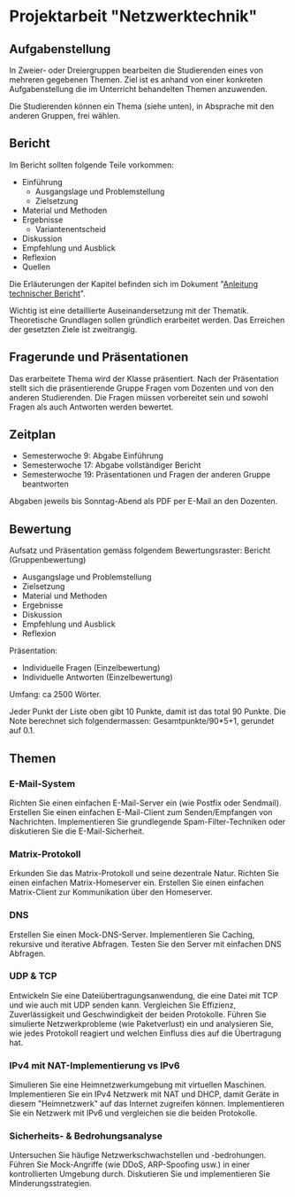 # Projektarbeit "Netzwerktechnik"

## Aufgabenstellung
In Zweier- oder Dreiergruppen bearbeiten die Studierenden eines von mehreren gegebenen Themen.
Ziel ist es anhand von einer konkreten Aufgabenstellung die im Unterricht behandelten Themen anzuwenden.

Die Studierenden können ein Thema (siehe unten), in Absprache mit den anderen Gruppen, frei wählen.

## Bericht
Im Bericht sollten folgende Teile vorkommen:

- Einführung
  - Ausgangslage und Problemstellung
  - Zielsetzung
- Material und Methoden
- Ergebnisse
  - Variantenentscheid
- Diskussion
- Empfehlung und Ausblick
- Reflexion
- Quellen

Die Erläuterungen der Kapitel befinden sich im Dokument "[Anleitung technischer Bericht](AnleitungTechnischerBericht.pdf)".

Wichtig ist eine detaillierte Auseinandersetzung mit der Thematik. 
Theoretische Grundlagen sollen gründlich erarbeitet werden.
Das Erreichen der gesetzten Ziele ist zweitrangig.

## Fragerunde und Präsentationen
Das erarbeitete Thema wird der Klasse präsentiert. 
Nach der Präsentation stellt sich die präsentierende Gruppe Fragen vom Dozenten und von den anderen Studierenden. 
Die Fragen müssen vorbereitet sein und sowohl Fragen als auch Antworten werden bewertet.

## Zeitplan
- Semesterwoche 9: Abgabe Einführung
- Semesterwoche 17: Abgabe vollständiger Bericht
- Semesterwoche 19: Präsentationen und Fragen der anderen Gruppe beantworten 

Abgaben jeweils bis Sonntag-Abend als PDF per E-Mail an den Dozenten.

## Bewertung
Aufsatz und Präsentation gemäss folgendem Bewertungsraster: 
Bericht (Gruppenbewertung)
- Ausgangslage und Problemstellung
- Zielsetzung
- Material und Methoden
- Ergebnisse
- Diskussion
- Empfehlung und Ausblick
- Reflexion

Präsentation:
- Individuelle Fragen (Einzelbewertung)
- Individuelle Antworten (Einzelbewertung)

Umfang: ca 2500 Wörter.

Jeder Punkt der Liste oben gibt 10 Punkte, damit ist das total 90 Punkte.
Die Note berechnet sich folgendermassen: Gesamtpunkte/90*5+1, gerundet auf 0.1.

## Themen

### E-Mail-System
Richten Sie einen einfachen E-Mail-Server ein (wie Postfix oder Sendmail).
Erstellen Sie einen einfachen E-Mail-Client zum Senden/Empfangen von Nachrichten.
Implementieren Sie grundlegende Spam-Filter-Techniken oder diskutieren Sie die E-Mail-Sicherheit.

### Matrix-Protokoll
Erkunden Sie das Matrix-Protokoll und seine dezentrale Natur.
Richten Sie einen einfachen Matrix-Homeserver ein.
Erstellen Sie einen einfachen Matrix-Client zur Kommunikation über den Homeserver.

### DNS
Erstellen Sie einen Mock-DNS-Server.
Implementieren Sie Caching, rekursive und iterative Abfragen.
Testen Sie den Server mit einfachen DNS Abfragen.

### UDP & TCP
Entwickeln Sie eine Dateiübertragungsanwendung, die eine Datei mit TCP und wie auch mit UDP senden kann.
Vergleichen Sie Effizienz, Zuverlässigkeit und Geschwindigkeit der beiden Protokolle.
Führen Sie simulierte Netzwerkprobleme (wie Paketverlust) ein und analysieren Sie, wie jedes Protokoll reagiert und welchen Einfluss dies auf die Übertragung hat.

### IPv4 mit NAT-Implementierung vs IPv6
Simulieren Sie eine Heimnetzwerkumgebung mit virtuellen Maschinen.
Implementieren Sie ein IPv4 Netzwerk mit NAT und DHCP, damit Geräte in diesem "Heimnetzwerk" auf das Internet zugreifen können.
Implementieren Sie ein Netzwerk mit IPv6 und vergleichen sie die beiden Protokolle.

### Sicherheits- & Bedrohungsanalyse
Untersuchen Sie häufige Netzwerkschwachstellen und -bedrohungen.
Führen Sie Mock-Angriffe (wie DDoS, ARP-Spoofing usw.) in einer kontrollierten Umgebung durch.
Diskutieren Sie und implementieren Sie Minderungsstrategien.